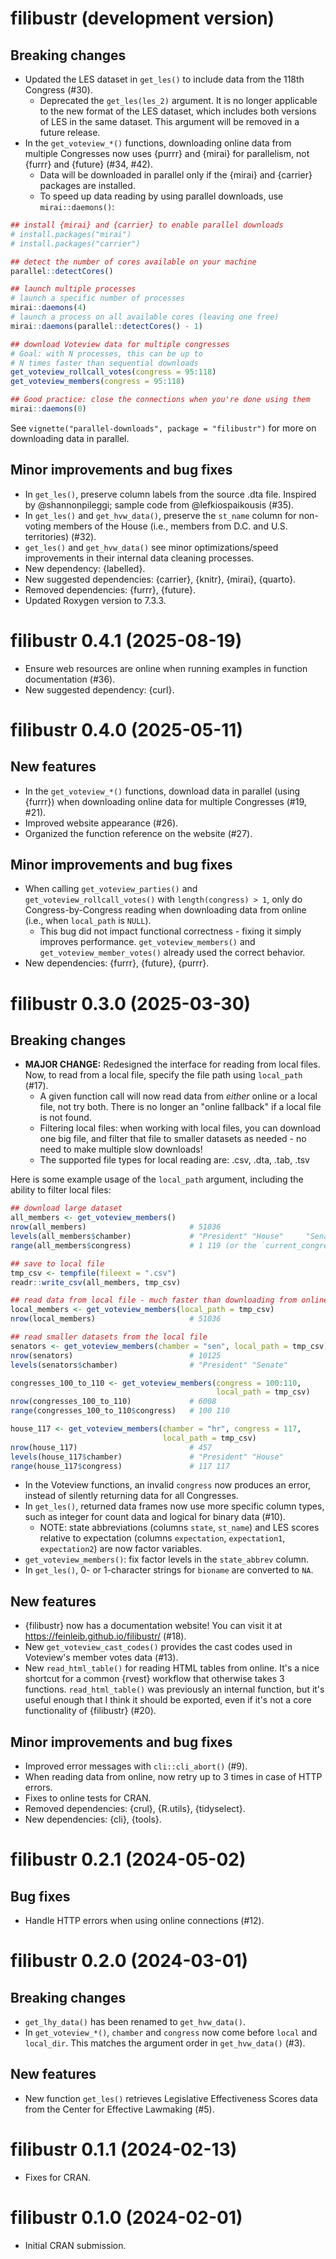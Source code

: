 # filibustr (development version)

## Breaking changes
* Updated the LES dataset in `get_les()` to include data from the 118th 
  Congress (#30).
  * Deprecated the `get_les(les_2)` argument. It is no longer applicable to the 
    new format of the LES dataset, which includes both versions of LES in the 
    same dataset. This argument will be removed in a future release.
* In the `get_voteview_*()` functions, downloading online data from 
  multiple Congresses now uses {purrr} and {mirai} for parallelism, not {furrr} 
  and {future} (#34, #42).
  * Data will be downloaded in parallel only if the {mirai} and {carrier} 
    packages are installed.
  * To speed up data reading by using parallel downloads, use 
    `mirai::daemons()`:
  
``` r
## install {mirai} and {carrier} to enable parallel downloads
# install.packages("mirai")
# install.packages("carrier")

## detect the number of cores available on your machine
parallel::detectCores()

## launch multiple processes
# launch a specific number of processes
mirai::daemons(4)
# launch a process on all available cores (leaving one free)
mirai::daemons(parallel::detectCores() - 1)

## download Voteview data for multiple congresses
# Goal: with N processes, this can be up to
# N times faster than sequential downloads
get_voteview_rollcall_votes(congress = 95:118)
get_voteview_members(congress = 95:118)

## Good practice: close the connections when you're done using them
mirai::daemons(0)
```

See `vignette("parallel-downloads", package = "filibustr")` for more on 
downloading data in parallel.

## Minor improvements and bug fixes
* In `get_les()`, preserve column labels from the source .dta file. Inspired by 
  @shannonpileggi; sample code from @lefkiospaikousis (#35).
* In `get_les()` and `get_hvw_data()`, preserve the `st_name` column for 
  non-voting members of the House (i.e., members from D.C. and U.S. 
  territories) (#32).
* `get_les()` and `get_hvw_data()` see minor optimizations/speed improvements 
  in their internal data cleaning processes.
* New dependency: {labelled}.
* New suggested dependencies: {carrier}, {knitr}, {mirai}, {quarto}.
* Removed dependencies: {furrr}, {future}.
* Updated Roxygen version to 7.3.3.

# filibustr 0.4.1 (2025-08-19)

* Ensure web resources are online when running examples in function 
  documentation (#36).
* New suggested dependency: {curl}.

# filibustr 0.4.0 (2025-05-11)

## New features
* In the `get_voteview_*()` functions, download data in parallel 
  (using {furrr}) when downloading online data for multiple Congresses 
  (#19, #21).
* Improved website appearance (#26).
* Organized the function reference on the website (#27).

## Minor improvements and bug fixes
* When calling `get_voteview_parties()` and `get_voteview_rollcall_votes()` 
  with `length(congress) > 1`, only do Congress-by-Congress reading when 
  downloading data from online (i.e., when `local_path` is `NULL`).
  * This bug did not impact functional correctness - fixing it simply improves 
  performance. `get_voteview_members()` and `get_voteview_member_votes()` 
  already used the correct behavior.
* New dependencies: {furrr}, {future}, {purrr}.

# filibustr 0.3.0 (2025-03-30)

## Breaking changes
* **MAJOR CHANGE:** Redesigned the interface for reading from local files. 
  Now, to read from a local file, specify the file path using `local_path` 
  (#17).
   * A given function call will now read data from *either* online or a local 
     file, not try both. There is no longer an "online fallback" if a local 
     file is not found.
   * Filtering local files: when working with local files, you can download one 
     big file, and filter that file to smaller datasets as needed - no need to 
     make multiple slow downloads!
   * The supported file types for local reading are: .csv, .dta, .tab, .tsv
     
Here is some example usage of the `local_path` argument, including the ability 
to filter local files:

``` r
## download large dataset
all_members <- get_voteview_members()
nrow(all_members)                       # 51036
levels(all_members$chamber)             # "President" "House"     "Senate"
range(all_members$congress)             # 1 119 (or the `current_congress()`)

## save to local file
tmp_csv <- tempfile(fileext = ".csv")
readr::write_csv(all_members, tmp_csv)

## read data from local file - much faster than downloading from online!
local_members <- get_voteview_members(local_path = tmp_csv)
nrow(local_members)                     # 51036

## read smaller datasets from the local file
senators <- get_voteview_members(chamber = "sen", local_path = tmp_csv)
nrow(senators)                          # 10125
levels(senators$chamber)                # "President" "Senate"

congresses_100_to_110 <- get_voteview_members(congress = 100:110, 
                                              local_path = tmp_csv)
nrow(congresses_100_to_110)             # 6008
range(congresses_100_to_110$congress)   # 100 110

house_117 <- get_voteview_members(chamber = "hr", congress = 117,
                                  local_path = tmp_csv)
nrow(house_117)                         # 457
levels(house_117$chamber)               # "President" "House"
range(house_117$congress)               # 117 117
```

* In the Voteview functions, an invalid `congress` now produces an error, 
  instead of silently returning data for all Congresses.
* In `get_les()`, returned data frames now use more specific column types, such 
  as integer for count data and logical for binary data (#10).
   * NOTE: state abbreviations (columns `state`, `st_name`) and LES scores 
     relative to expectation (columns `expectation`, `expectation1`, 
     `expectation2`) are now factor variables.
* `get_voteview_members()`: fix factor levels in the `state_abbrev` column.
* In `get_les()`, 0- or 1-character strings for `bioname` are converted to `NA`.
  
## New features
* {filibustr} now has a documentation website! You can visit it at 
  <https://feinleib.github.io/filibustr/> (#18).
* New `get_voteview_cast_codes()` provides the cast codes used in Voteview's 
  member votes data (#13).
* New `read_html_table()` for reading HTML tables from online. It's a nice
  shortcut for a common {rvest} workflow that otherwise takes 3 functions.
  `read_html_table()` was previously an internal function, but it's useful 
  enough that I think it should be exported, even if it's not a core 
  functionality of {filibustr} (#20).

## Minor improvements and bug fixes
* Improved error messages with `cli::cli_abort()` (#9).
* When reading data from online, now retry up to 3 times in case of HTTP errors.
* Fixes to online tests for CRAN.
* Removed dependencies: {crul}, {R.utils}, {tidyselect}.
* New dependencies: {cli}, {tools}.

# filibustr 0.2.1 (2024-05-02)

## Bug fixes

* Handle HTTP errors when using online connections (#12).

# filibustr 0.2.0 (2024-03-01)

## Breaking changes

* `get_lhy_data()` has been renamed to `get_hvw_data()`.
* In `get_voteview_*()`, `chamber` and `congress` now come before `local` and 
  `local_dir`. This matches the argument order in `get_hvw_data()` (#3).

## New features

* New function `get_les()` retrieves Legislative Effectiveness Scores data from 
  the Center for Effective Lawmaking (#5).

# filibustr 0.1.1 (2024-02-13)

* Fixes for CRAN.

# filibustr 0.1.0 (2024-02-01)

* Initial CRAN submission.
